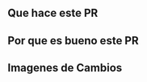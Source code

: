 <!-- Escribe **ABAJO** de los encabezados y **ARRIBA** de los comentarios de otra manera, podria terminar sin verse correctamente el texto -->

## Que hace este PR
<!-- Añade una buen parrafo de todo lo que hace este PR, en caso de no hacerlo retrasaras el proceso de review de tu PR -->

## Por que es bueno este PR
<!-- Añade una explicacion para los cambios que hicistes, si no puedes explicar por que darle un .50 a un payaso es una buena idea, lo mas probable es que no valga la pena añadirlo -->

## Imagenes de Cambios
<!-- Si no tienes ningun cambio en un mapa o sprite, o mecanica puedes borrar esta seccion. Aun asi, considera hacer mp4 o gifs de features -->
